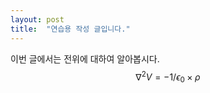 ```yaml
---
layout: post
title:  "연습용 작성 글입니다."
---
```


이번 글에서는 전위에 대하여 알아봅시다.
$$
\nabla^{2}V = -1/\epsilon_{0} \times \rho
$$


